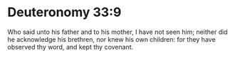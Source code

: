 # Deuteronomy 33:9

Who said unto his father and to his mother, I have not seen him; neither did he acknowledge his brethren, nor knew his own children: for they have observed thy word, and kept thy covenant.